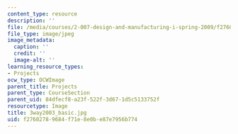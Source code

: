 ```yaml
---
content_type: resource
description: ''
file: /media/courses/2-007-design-and-manufacturing-i-spring-2009/f27602789684f71e8e0be87e7956b774_3way2003_basic.jpg
file_type: image/jpeg
image_metadata:
  caption: ''
  credit: ''
  image-alt: ''
learning_resource_types:
- Projects
ocw_type: OCWImage
parent_title: Projects
parent_type: CourseSection
parent_uid: 84dfecf8-a23f-522f-3d67-1d5c5133752f
resourcetype: Image
title: 3way2003_basic.jpg
uid: f2760278-9684-f71e-8e0b-e87e7956b774
---
```

